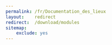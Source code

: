 ```yaml
---
permalink: /fr/Documentation_des_lieux
layout:    redirect
redirect:  /download/modules
sitemap:
    exclude: yes
---
```

